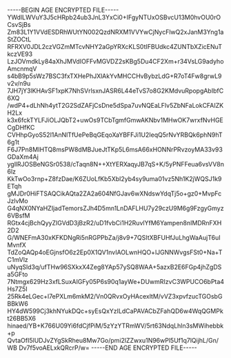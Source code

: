-----BEGIN AGE ENCRYPTED FILE-----
YWdlLWVuY3J5cHRpb24ub3JnL3YxCi0+IFgyNTUxOSBvcU13M0hvOU0rOCsvSjBs
Zm83L1Y1VVdESDRhWUtYN002QzdNRXM1VVYwCjNycFlwQ2xJanM3Yng1aStZOCtL
RFRXV0JDL2czVGZmMTcvNHY2aGpYRXcKLS0tIFBUdkc4ZUNTbXZicENuTkczVE93
LzJOVmdkLy84aXhJMVdIOFFvMGVDZ2sKBg5Du4CF2Xm+r34VsLG9adyhoAmcnmqV
s4bB9p5sWz7BSC3fxTXHePhJXlAkYvMHCCHvBybzLdG+R7oT4Fw8grwL9v2v/n9u
7JH7jY3lKHAvSF1xpK7NhSVrlsxnJASR6L44eTvS7o8G2KMdvuRpopgAbIbfC6XQ
/wdP4+dLhNh4ytT2G2SdZAFjCsDne5dSpa7uvNQEaLFlv5ZbNFaLokCFAIZKH2Lx
k3x6fckTYLFJiOLJQbT2+uwOs9TCbTgmfGmwAKNbv1MHwOK7wrxfNvHGECgDHfKC
CVHhpGyoS52l1AnNlTfUePeBqGEqoXaYBFFJi1U2IeqQ5rNvYRBQk6phN9hT6g1t
F6J7Pn8MIHTQ8msPW8dMBJueJtTKp5L6msA66xHONNrPRvzoyMA33v93GDaXm4Aj
ygllRJOSBeNGSr0538/cTaqn8N++XtYERXaqyJB7qS+K/5yPNFFeua6vsVV8n6lz
KkTwOo3rnp+Z8fzDae/K6ZUoLfKb5XbI2yb4sy9uma01vz5Nh1K2jWQSJ1k9ETqh
gMJDr0HiFTSAQCikAQta2ZA2a604NfGJav6wXNdswYdqTj5o+gz0+MvpFcJzlvMo
G4qNX0NYaHZIjadTemorsZJh4D5mn1LnDAFLHU7y29czU9M6g9FzgyGmyz6VBsfM
RGtx4cjBchQyyZIGVdD3jBzR2/uD1fvbCi1H2RuvlYfM6Yampen8nIMDRnFXH2D2
G/WNEFmA30xKFKDNgRi5nRGPPbZa/j8v9+7QSItXBFUHfJuLhgWaAujT6uIMvnfX
TdZoQAQp4oEGjnsfO6z2Ep0X1QV1nvIAOLwnHQO+lJGNNWvgsFSt0+Na+TC1mVlz
uNyqSld3q/ufTHw96SXkxX4Zeg8YAp57ySQ8WAA+5azxB2E6FGp4jhZgDSa5GFto
7Ntmgx629Hz3xfLSuxAIGFy05P6s90q1ayWe+DUwmRIzvC3WPUCO6bPta4Hs7Z5I
25Rk4eLGec+l7ePXLm6mkM2/Vn0QRvxOyHAcexltM/vVZ3xpvfzucTGOsbGBBkW6
HY4dW599Cj3khNYukDQc+syEsQxYzILdCaPAVACbZFahQD6w4WqQGMPkt26BB5X6
hinaed/YB+K766U09Yi6fdCjfPiM/5zYzYTRmWV/5rt63NdqLhln3sMWihebbk+p
QvtaOfI5lUDJvZYgSkRheu8Mw7Go/pmi2lZZwxu1N96wPl5Uf1q7lQijhL/Gn/WB
Dv7f5voAELxkQRcrP/w=
-----END AGE ENCRYPTED FILE-----
